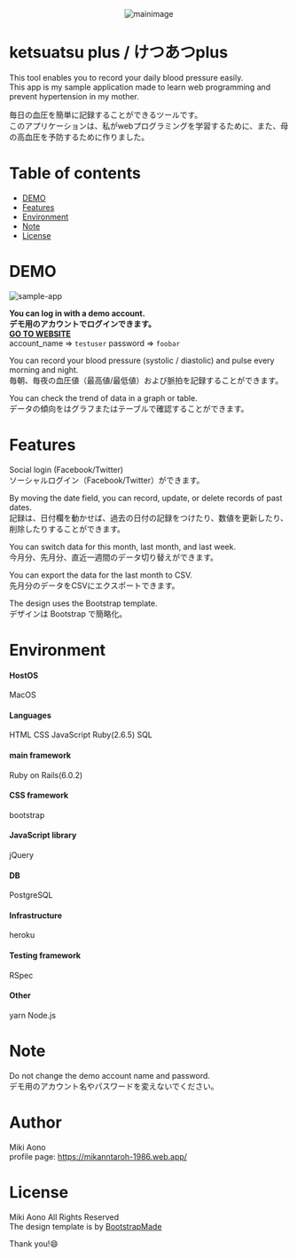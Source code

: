 <div align="center">
<img src="https://user-images.githubusercontent.com/46390084/81195153-6f49f280-8ff8-11ea-93f1-4ae22e28a4f8.png" alt="mainimage" title="mainimage">
</div>  


# ketsuatsu plus / けつあつplus
This tool enables you to record your daily blood pressure easily.  
This app is my sample application made to learn web programming and prevent hypertension in my mother.  

毎日の血圧を簡単に記録することができるツールです。  
このアプリケーションは、私がwebプログラミングを学習するために、また、母の高血圧を予防するために作りました。  

# Table of contents
* [DEMO](#DEMO)
* [Features](#Features)
* [Environment](#feature)
* [Note](#Note)
* [License](#License)

# DEMO

![sample-app](https://user-images.githubusercontent.com/46390084/81194677-e632bb80-8ff7-11ea-87a9-9c88d353f7c0.gif)   


**You can log in with a demo account.**  
**デモ用のアカウントでログインできます。**  
[**GO TO WEBSITE**](https://mikanntaroh-ketsuatsu.herokuapp.com/)  
account_name => `testuser` password => `foobar`  

You can record your blood pressure (systolic / diastolic) and pulse every morning and night.  
毎朝、毎夜の血圧値（最高値/最低値）および脈拍を記録することができます。  

You can check the trend of data in a graph or table.  
データの傾向をはグラフまたはテーブルで確認することができます。  

# Features
Social login (Facebook/Twitter)  
ソーシャルログイン（Facebook/Twitter）ができます。  

By moving the date field, you can record, update, or delete records of past dates.  
記録は、日付欄を動かせば、過去の日付の記録をつけたり、数値を更新したり、削除したりすることができます。  

You can switch data for this month, last month, and last week.  
今月分、先月分、直近一週間のデータ切り替えができます。  

You can export the data for the last month to CSV.  
先月分のデータをCSVにエクスポートできます。  

The design uses the Bootstrap template.  
デザインは Bootstrap で簡略化。  


# Environment
#### HostOS
MacOS
#### Languages
HTML CSS JavaScript Ruby(2.6.5) SQL
#### main framework
Ruby on Rails(6.0.2)
#### CSS framework
bootstrap
#### JavaScript library
jQuery
#### DB
PostgreSQL
#### Infrastructure
heroku
#### Testing framework
RSpec
#### Other
yarn Node.js


# Note
Do not change the demo account name and password.  
デモ用のアカウント名やパスワードを変えないでください。  

# Author
Miki Aono  
profile page: https://mikanntaroh-1986.web.app/

# License
Miki Aono All Rights Reserved  
The design template is  by [BootstrapMade](https://bootstrapmade.com/)  

Thank you!:smile:
